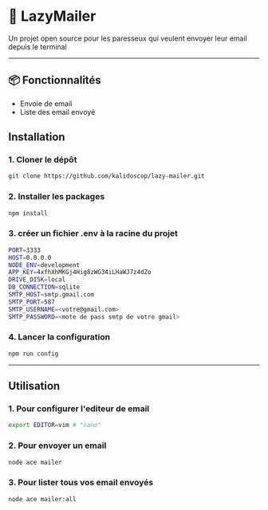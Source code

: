 # 🌟 LazyMailer

Un projet open source pour les paresseux qui veulent envoyer leur email depuis le terminal

---

## 📦 Fonctionnalités

- Envoie de email
- Liste des email envoyé

## Installation
### 1. Cloner le dépôt
```bash
git clone https://github.com/kalidoscop/lazy-mailer.git
```
### 2. Installer les packages
```bash
npm install
```
### 3. créer un fichier **.env** à la racine du projet
```bash
PORT=3333
HOST=0.0.0.0
NODE_ENV=development
APP_KEY=4xfhXhMKGj4Hig8zWG34iLHaWJ7z4dZo
DRIVE_DISK=local
DB_CONNECTION=sqlite
SMTP_HOST=smtp.gmail.com
SMTP_PORT=587
SMTP_USERNAME=<votre@gmail.com>
SMTP_PASSWORD=<mote de pass smtp de votre gmail>

```
### 4. Lancer la configuration
```bash
npm run config

```
---


## Utilisation

### 1. Pour configurer l'editeur de email
```bash
export EDITOR=vim # "nano"
```

### 2. Pour envoyer un email
```bash
node ace mailer
```
### 3. Pour lister tous vos email envoyés
```bash
node ace mailer:all
```